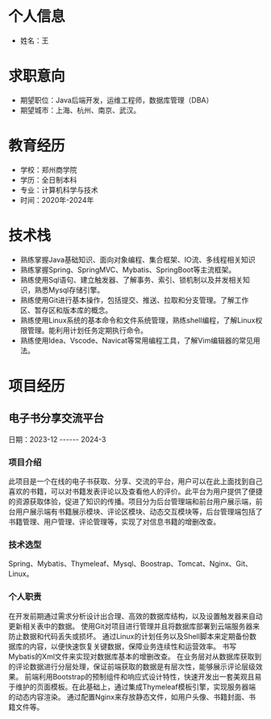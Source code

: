 # 个人信息
- 姓名：王
# 求职意向
- 期望职位：Java后端开发，运维工程师，数据库管理（DBA）
- 期望城市：上海、杭州、南京、武汉。
# 教育经历
- 学校：郑州商学院
- 学历：全日制本科
- 专业：计算机科学与技术
- 时间：2020年-2024年
# 技术栈
- 熟练掌握Java基础知识、面向对象编程、集合框架、IO流、多线程相关知识
- 熟练掌握Spring、SpringMVC、Mybatis、SpringBoot等主流框架。
- 熟练使用Sql语句、建立触发器、了解事务、索引、锁机制以及并发相关知识，熟悉Mysql存储引擎。
- 熟练使用Git进行基本操作，包括提交、推送、拉取和分支管理。了解工作区、暂存区和版本库的概念。
- 熟练使用Linux系统的基本命令和文件系统管理，熟练shell编程，了解Linux权限管理。能利用计划任务定期执行命令。
- 熟练使用Idea、Vscode、Navicat等常用编程工具，了解Vim编辑器的常见用法。
# 项目经历
## 电子书分享交流平台
日期：2023-12  ------  2024-3
### 项目介绍
此项目是一个在线的电子书获取、分享、交流的平台，用户可以在此上面找到自己喜欢的书籍，可以对书籍发表评论以及查看他人的评价。此平台为用户提供了便捷的资源获取体验，促进了知识的传播。项目分为后台管理端和前台用户展示端，前台用户展示端有书籍展示模块、评论区模块、动态交互模块等，后台管理端包括了书籍管理、用户管理、评论管理等，实现了对信息书籍的增删改查。
### 技术选型
Spring、Mybatis、Thymeleaf、Mysql、Boostrap、Tomcat、Nginx、Git、Linux。
### 个人职责
在开发前期通过需求分析设计出合理、高效的数据库结构，以及设置触发器来自动更新相关表中的数据。
使用Git对项目进行管理并且将数据库部署到云端服务器来防止数据和代码丢失或损坏。
通过Linux的计划任务以及Shell脚本来定期备份数据库的内容，以便快速恢复关键数据，保障业务连续性和运营效率。
书写Mybatis的Xml文件来实现对数据库基本的增删改查。
在业务层对从数据库获取到的评论数据进行分层处理，保证前端获取的数据是有层次性，能够展示评论层级效果。
前端利用Bootstrap的预制组件和响应式设计特性，快速开发出一套美观且易于维护的页面模板。在此基础上，通过集成Thymeleaf模板引擎，实现服务器端的动态内容渲染。
通过配置Nginx来存放静态文件，如用户头像、书籍封面、书籍文件等。
